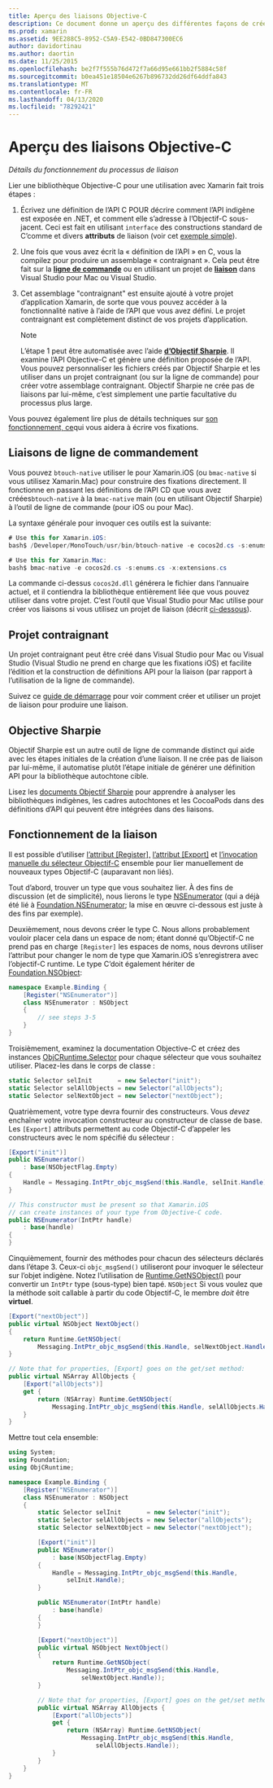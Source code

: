 ```yaml
---
title: Aperçu des liaisons Objective-C
description: Ce document donne un aperçu des différentes façons de créer des liaisons C pour le code Objectif-C, y compris les liaisons de ligne de commande, les projets contraignants et Objectif Sharpie. Il traite également du fonctionnement de la liaison.
ms.prod: xamarin
ms.assetid: 9EE288C5-8952-C5A9-E542-0BD847300EC6
author: davidortinau
ms.author: daortin
ms.date: 11/25/2015
ms.openlocfilehash: be2f7f555b76d472f7a66d95e661bb2f5884c58f
ms.sourcegitcommit: b0ea451e18504e6267b896732dd26df64ddfa843
ms.translationtype: MT
ms.contentlocale: fr-FR
ms.lasthandoff: 04/13/2020
ms.locfileid: "78292421"
---
```

# <a name="overview-of-objective-c-bindings"></a>Aperçu des liaisons Objective-C

_Détails du fonctionnement du processus de liaison_

Lier une bibliothèque Objective-C pour une utilisation avec Xamarin fait trois étapes :

1. Écrivez une définition de l’API C POUR décrire comment l’API indigène est exposée en .NET, et comment elle s’adresse à l’Objectif-C sous-jacent. Ceci est fait en utilisant `interface` des constructions standard de C’comme et divers **attributs** de liaison (voir cet [exemple simple](~/cross-platform/macios/binding/objective-c-libraries.md#Binding_an_API)).

2. Une fois que vous avez écrit la « définition de l’API » en C, vous la compilez pour produire un assemblage « contraignant ». Cela peut être fait sur la [**ligne de commande**](#commandline) ou en utilisant un projet de [**liaison**](#bindingproject) dans Visual Studio pour Mac ou Visual Studio.

3. Cet assemblage "contraignant" est ensuite ajouté à votre projet d’application Xamarin, de sorte que vous pouvez accéder à la fonctionnalité native à l’aide de l’API que vous avez défini.
   Le projet contraignant est complètement distinct de vos projets d’application.

   > [!NOTE]
   > L’étape 1 peut être automatisée avec l’aide [**d’Objectif Sharpie**](#objectivesharpie). Il examine l’API Objective-C et génère une définition proposée de l’API. Vous pouvez personnaliser les fichiers créés par Objectif Sharpie et les utiliser dans un projet contraignant (ou sur la ligne de commande) pour créer votre assemblage contraignant. Objectif Sharpie ne crée pas de liaisons par lui-même, c’est simplement une partie facultative du processus plus large.

Vous pouvez également lire plus de détails techniques sur [son fonctionnement, ce](#howitworks)qui vous aidera à écrire vos fixations.

<a name="Command_Line_Bindings" /><a name="commandline" />

## <a name="command-line-bindings"></a>Liaisons de ligne de commandement

Vous pouvez `btouch-native` utiliser le pour Xamarin.iOS (ou `bmac-native` si vous utilisez Xamarin.Mac) pour construire des fixations directement. Il fonctionne en passant les définitions de l’API CD que vous avez créées`btouch-native` à la `bmac-native` main (ou en utilisant Objectif Sharpie) à l’outil de ligne de commande (pour iOS ou pour Mac).

La syntaxe générale pour invoquer ces outils est la suivante:

```csharp
# Use this for Xamarin.iOS:
bash$ /Developer/MonoTouch/usr/bin/btouch-native -e cocos2d.cs -s:enums.cs -x:extensions.cs
```

```csharp
# Use this for Xamarin.Mac:
bash$ bmac-native -e cocos2d.cs -s:enums.cs -x:extensions.cs
```

La commande ci-dessus `cocos2d.dll` générera le fichier dans l’annuaire actuel, et il contiendra la bibliothèque entièrement liée que vous pouvez utiliser dans votre projet. C’est l’outil que Visual Studio pour Mac utilise pour créer vos liaisons si vous utilisez un projet de liaison (décrit [ci-dessous](#bindingproject)).

<a name="bindingproject" />

## <a name="binding-project"></a>Projet contraignant

Un projet contraignant peut être créé dans Visual Studio pour Mac ou Visual Studio (Visual Studio ne prend en charge que les fixations iOS) et facilite l’édition et la construction de définitions API pour la liaison (par rapport à l’utilisation de la ligne de commande).

Suivez ce [guide de démarrage](~/cross-platform/macios/binding/objective-c-libraries.md#Getting_Started) pour voir comment créer et utiliser un projet de liaison pour produire une liaison.

<a name="objectivesharpie" />

## <a name="objective-sharpie"></a>Objective Sharpie

Objectif Sharpie est un autre outil de ligne de commande distinct qui aide avec les étapes initiales de la création d’une liaison. Il ne crée pas de liaison par lui-même, il automatise plutôt l’étape initiale de générer une définition API pour la bibliothèque autochtone cible.

Lisez les [documents Objectif Sharpie](~/cross-platform/macios/binding/objective-sharpie/index.md) pour apprendre à analyser les bibliothèques indigènes, les cadres autochtones et les CocoaPods dans des définitions d’API qui peuvent être intégrées dans des liaisons.

<a name="howitworks" />

## <a name="how-binding-works"></a>Fonctionnement de la liaison

Il est possible d’utiliser [l’attribut [Register],](xref:Foundation.RegisterAttribute) [l’attribut [Export]](xref:Foundation.ExportAttribute) et [l’invocation manuelle du sélecteur Objectif-C](~/ios/internals/objective-c-selectors.md) ensemble pour lier manuellement de nouveaux types Objectif-C (auparavant non liés).

Tout d’abord, trouver un type que vous souhaitez lier. À des fins de discussion (et de simplicité), nous lierons le type [NSEnumerator](https://developer.apple.com/documentation/foundation/nsenumerator) (qui a déjà été lié à [Foundation.NSEnumerator](xref:Foundation.NSEnumerator); la mise en œuvre ci-dessous est juste à des fins par exemple).

Deuxièmement, nous devons créer le type C. Nous allons probablement vouloir placer cela dans un espace de nom; étant donné qu’Objectif-C ne prend pas en charge `[Register]` les espaces de noms, nous devrons utiliser l’attribut pour changer le nom de type que Xamarin.iOS s’enregistrera avec l’objectif-C runtime. Le type C’doit également hériter de [Foundation.NSObject](xref:Foundation.NSObject):

```csharp
namespace Example.Binding {
    [Register("NSEnumerator")]
    class NSEnumerator : NSObject
    {
        // see steps 3-5
    }
}
```

Troisièmement, examinez la documentation Objective-C et créez des instances [ObjCRuntime.Selector](xref:ObjCRuntime.Selector) pour chaque sélecteur que vous souhaitez utiliser. Placez-les dans le corps de classe :

```csharp
static Selector selInit       = new Selector("init");
static Selector selAllObjects = new Selector("allObjects");
static Selector selNextObject = new Selector("nextObject");
```

Quatrièmement, votre type devra fournir des constructeurs. Vous *devez* enchaîner votre invocation constructeur au constructeur de classe de base. Les `[Export]` attributs permettent au code Objectif-C d’appeler les constructeurs avec le nom spécifié du sélecteur :

```csharp
[Export("init")]
public NSEnumerator()
    : base(NSObjectFlag.Empty)
{
    Handle = Messaging.IntPtr_objc_msgSend(this.Handle, selInit.Handle);
}
```

```csharp
// This constructor must be present so that Xamarin.iOS
// can create instances of your type from Objective-C code.
public NSEnumerator(IntPtr handle)
    : base(handle)
{
}
```

Cinquièmement, fournir des méthodes pour chacun des sélecteurs déclarés dans l’étape 3. Ceux-ci `objc_msgSend()` utiliseront pour invoquer le sélecteur sur l’objet indigène. Notez l’utilisation de [Runtime.GetNSObject()](xref:ObjCRuntime.Runtime.GetNSObject*) pour convertir un `IntPtr` type (sous-type) bien tapé. `NSObject` Si vous voulez que la méthode soit callable à partir du code Objectif-C, le membre *doit* être **virtuel**.

```csharp
[Export("nextObject")]
public virtual NSObject NextObject()
{
    return Runtime.GetNSObject(
        Messaging.IntPtr_objc_msgSend(this.Handle, selNextObject.Handle));
}
```

```csharp
// Note that for properties, [Export] goes on the get/set method:
public virtual NSArray AllObjects {
    [Export("allObjects")]
    get {
        return (NSArray) Runtime.GetNSObject(
            Messaging.IntPtr_objc_msgSend(this.Handle, selAllObjects.Handle));
    }
}
```

Mettre tout cela ensemble:

```csharp
using System;
using Foundation;
using ObjCRuntime;

namespace Example.Binding {
    [Register("NSEnumerator")]
    class NSEnumerator : NSObject
    {
        static Selector selInit       = new Selector("init");
        static Selector selAllObjects = new Selector("allObjects");
        static Selector selNextObject = new Selector("nextObject");

        [Export("init")]
        public NSEnumerator()
            : base(NSObjectFlag.Empty)
        {
            Handle = Messaging.IntPtr_objc_msgSend(this.Handle,
                selInit.Handle);
        }

        public NSEnumerator(IntPtr handle)
            : base(handle)
        {
        }

        [Export("nextObject")]
        public virtual NSObject NextObject()
        {
            return Runtime.GetNSObject(
                Messaging.IntPtr_objc_msgSend(this.Handle,
                    selNextObject.Handle));
        }

        // Note that for properties, [Export] goes on the get/set method:
        public virtual NSArray AllObjects {
            [Export("allObjects")]
            get {
                return (NSArray) Runtime.GetNSObject(
                    Messaging.IntPtr_objc_msgSend(this.Handle,
                        selAllObjects.Handle));
            }
        }
    }
}
```
